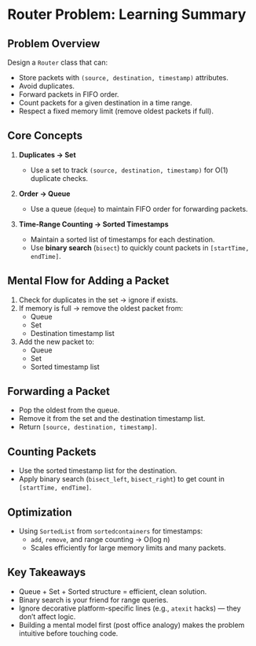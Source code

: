 # Router Problem: Learning Summary

## Problem Overview
Design a `Router` class that can:
- Store packets with `(source, destination, timestamp)` attributes.
- Avoid duplicates.
- Forward packets in FIFO order.
- Count packets for a given destination in a time range.
- Respect a fixed memory limit (remove oldest packets if full).

## Core Concepts
1. **Duplicates → Set**
   - Use a set to track `(source, destination, timestamp)` for O(1) duplicate checks.

2. **Order → Queue**
   - Use a queue (`deque`) to maintain FIFO order for forwarding packets.

3. **Time-Range Counting → Sorted Timestamps**
   - Maintain a sorted list of timestamps for each destination.
   - Use **binary search** (`bisect`) to quickly count packets in `[startTime, endTime]`.

## Mental Flow for Adding a Packet
1. Check for duplicates in the set → ignore if exists.
2. If memory is full → remove the oldest packet from:
   - Queue
   - Set
   - Destination timestamp list
3. Add the new packet to:
   - Queue
   - Set
   - Sorted timestamp list

## Forwarding a Packet
- Pop the oldest from the queue.
- Remove it from the set and the destination timestamp list.
- Return `[source, destination, timestamp]`.

## Counting Packets
- Use the sorted timestamp list for the destination.
- Apply binary search (`bisect_left`, `bisect_right`) to get count in `[startTime, endTime]`.

## Optimization
- Using `SortedList` from `sortedcontainers` for timestamps:
  - `add`, `remove`, and range counting → O(log n)
  - Scales efficiently for large memory limits and many packets.

## Key Takeaways
- Queue + Set + Sorted structure = efficient, clean solution.
- Binary search is your friend for range queries.
- Ignore decorative platform-specific lines (e.g., `atexit` hacks) — they don’t affect logic.
- Building a mental model first (post office analogy) makes the problem intuitive before touching code.


